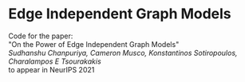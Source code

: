 # Edge Independent Graph Models
Code for the paper: </br>
"On the Power of Edge Independent Graph Models" </br>
_Sudhanshu Chanpuriya, Cameron Musco, Konstantinos Sotiropoulos, Charalampos E Tsourakakis_ </br>
to appear in NeurIPS 2021
